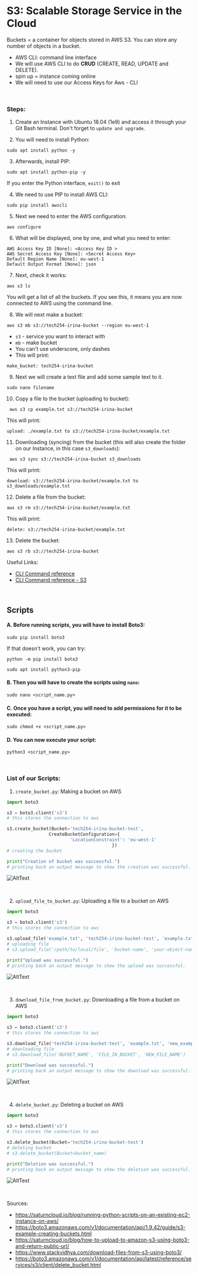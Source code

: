 # S3: Scalable Storage Service in the Cloud

Buckets = a container for objects stored in AWS S3. You can store any number of objects in a bucket.

* AWS CLI: command line interface
* We will use AWS CLI to do **CRUD** (CREATE, READ, UPDATE and DELETE).
* spin up = instance coming online
* We will need to use our Access Keys for Aws - CLI 

<br>

### Steps:
1. Create an Instance with Ubuntu 18.04 (1e9) and access it through your Git Bash terminal. Don't forget to `update and upgrade`.

2. You will need to install Python: 
```
sudo apt install python -y
```

3. Afterwards, install PIP:
```
sudo apt install python-pip -y
```

If you enter the Python interface, `exit()` to exit 

4. We need to use PIP to install AWS CLI:
```
sudo pip install awscli
```

5. Next we need to enter the AWS configuration:
```
aws configure
```

6. What will be displayed, one by one, and what you need to enter:
```
AWS Access Key ID [None]: <Access Key ID >
AWS Secret Access Key [None]: <Secret Access Key>
Default Region Name [None]: eu-west-1
Default Output Format [None]: json
```

7. Next, check it works:
```
aws s3 ls
```
You will get a list of all the buckets. If you see this, it means you are now connected to AWS using the command line.

8. We will next make a bucket:
```
aws s3 mb s3://tech254-irina-bucket --region eu-west-1
```

* `s3` - service you want to interact with
* `mb` - make bucket
* You can't use underscore, only dashes
* This will print:
```
make_bucket: tech254-irina-bucket
```

9. Next we will create a text file and add some sample text to it.
```
sudo nano filename
```

10. Copy a file to the bucket (uploading to bucket):
```
 aws s3 cp example.txt s3://tech254-irina-bucket 
```
This will print:
```
upload: ./example.txt to s3://tech254-irina-bucket/example.txt
```

11. Downloading (syncing) from the bucket (this will also create the folder on our Instance, in this case `s3_downloads`):
```
 aws s3 sync s3://tech254-irina-bucket s3_downloads
```

This will print:
```
download: s3://tech254-irina-bucket/example.txt to s3_downloads/example.txt
```

12. Delete a file from the bucket:
```
aws s3 rm s3://tech254-irina-bucket/example.txt
```

This will print:
```
delete: s3://tech254-irina-bucket/example.txt
```

13. Delete the bucket:

```
aws s3 rb s3://tech254-irina-bucket
```

Useful Links:
- [CLI Command reference](https://docs.aws.amazon.com/cli/latest/)
- [CLI Command reference - S3](https://docs.aws.amazon.com/cli/latest/reference/s3/)



<br>

## Scripts

#### A. Before running scripts, you will have to install Boto3:
```
sudo pip install boto3
```
If that doesn't work, you can try:

```
python -m pip install boto3
```

```
sudo apt install python3-pip
```

#### B. Then you will have to create the scripts using `nano`:
```
sudo nano <script_name.py>
```

#### C. Once you have a script, you will need to add permissions for it to be executed:
```
sudo chmod +x <script_name.py>
```

#### D. You can now execute your script:
```
python3 <script_name.py>
```
<br>

### List of our Scripts:

1. `create_bucket.py`: Making a bucket on AWS
```python
import boto3

s3 = boto3.client('s3')
# this stores the connection to aws

s3.create_bucket(Bucket='tech254-irina-bucket-test',
                CreateBucketConfiguration={
                        'LocationConstraint': 'eu-west-1'
                                        })
# creating the bucket

print("Creation of bucket was successful.")
# printing back an output message to show the creation was successful.
```

![AltText](Images/creation_successful.png)

<br>

2. `upload_file_to_bucket.py`: Uploading a file to a bucket on AWS
```python
import boto3

s3 = boto3.client('s3')
# this stores the connection to aws

s3.upload_file('example.txt', 'tech254-irina-bucket-test', 'example.txt')
# uploading file
# s3.upload_file('/path/to/local/file', 'bucket-name', 'your-object-name')

print("Upload was successful.")
# printing back an output message to show the upload was successful.
```

![AltText](Images/upload_successful.png)

<br>

3. `download_file_from_bucket.py`: Downloading a file from a bucket on AWS
```python
import boto3

s3 = boto3.client('s3')
# this stores the connection to aws

s3.download_file('tech254-irina-bucket-test', 'example.txt', 'new_example.txt')
# downloading file
# s3.download_file('BUCKET_NAME', 'FILE_IN_BUCKET', 'NEW_FILE_NAME')

print("Download was successful.")
# printing back an output message to show the download was successful.

```
![AltText](Images/download_successful.png)

<br>

4. `delete_bucket.py`: Deleting a bucket on AWS
```python
import boto3

s3 = boto3.client('s3')
# this stores the connection to aws

s3.delete_bucket(Bucket='tech254-irina-bucket-test')
# deleting bucket
# s3.delete_bucket(Bucket=bucket_name)

print("Deletion was successful.")
# printing back an output message to show the deletion was successful.
```
![AltText](Images/deletion_successful.png)

<br>

Sources:

- https://saturncloud.io/blog/running-python-scripts-on-an-existing-ec2-instance-on-aws/
- https://boto3.amazonaws.com/v1/documentation/api/1.9.42/guide/s3-example-creating-buckets.html
- https://saturncloud.io/blog/how-to-upload-to-amazon-s3-using-boto3-and-return-public-url/
- https://www.stackvidhya.com/download-files-from-s3-using-boto3/
- https://boto3.amazonaws.com/v1/documentation/api/latest/reference/services/s3/client/delete_bucket.html
